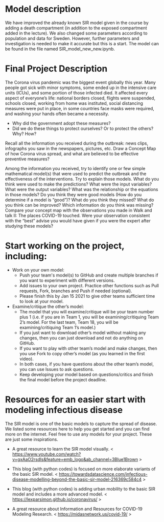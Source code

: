 # Model description
We have improved the already known SIR model given in the course by adding a death compartment (in addition to the exposed compartment added in the lecture). We also changed some parameters according to population and data for Sweden. However, further parameters and investigation is needed to make it accurate but this is a start. The model can be found in the file named SIR_model_new_new.ipynb. 

# Final Project Description

The Corona virus pandemic was the biggest event globally this year. Many people got sick with minor symptoms, some ended up in the intensive care units (ICUs), and some portion of those infected died. It affected every aspect of everyone’s life: national borders closed, flights were suspended, schools closed, working from home was instituted, social distancing measures were put in place, in some countries face masks were required, and washing your hands often became a necessity.
- Why did the government adopt these measures?
- Did we do these things to protect ourselves? Or to protect the others? Why? How?

Recall all the information you received during the outbreak: news clips, infographs you saw in the newspapers, pictures, etc. Draw a Concept Map of how Corona virus spread, and what are believed to be effective preventive measures?

Among the information you received, try to identify one or few simple mathematical model(s) that were used to predict the outbreak and the effectiveness of the interventions. Try to explain those models. What do you think were used to make the predictions? What were the input variables? What were the output variables? What was the relationship or the equations in those models? Do you think they were good models (How do you determine if a model is “good”)? What do you think they missed? What do you think can be improved? Which information do you think was missing?
Compare your concept map with the observations you made in Walk and talk II: The places COVID-19 touched. Were your observation consistent with the “best” advise you would have given if you were the expert after studying these models?

# Start working on the project, including:
- Work on your own model:
	- Push your team's model(s) to GitHub and create multiple branches if you want to experiment with different versions.
	- Add issues to your own project. Practice other functions such as Pull requests, Fork, branches and Push if needed (optional). 
	- Please finish this by Jan 15 2021 to give other teams sufficient time to look at your model. 
- Examine/critique the other’s model:
	- The model that you will examine/critique will be your team number plus 1 (i.e. if you are in Team 1, you will be examining/critiquing Team 2’s model. For the last team, Team 18, you will be examining/critiquing Team 1’s model.) 
	- If you just want to download other’s model without making any changes, then you can just download and not do anything on GitHub. 
	- If you want to play with other team’s model and make changes, then you use Fork to copy other’s model (as you learned in the first video). 
	- In both cases, if you have questions about the other team’s model, you can use Issues to ask questions.
	- Keep developing your model based on questions/critics and finish the final model before the project deadline. 



# Resources for an easier start with modeling infectious disease
The SIR model is one of the basic models to capture the spread of disease. We listed some resources here to help you get started and you can find more on the internet. Feel free to use any models for your project. These are just some inspirations.

- A great resource to learn the SIR model visually. < https://www.youtube.com/watch?v=gxAaO2rsdIs&feature=emb_logo&ab_channel=3Blue1Brown >

- This blog (with python codes) is focused on more elaborate variants of the basic SIR model. < https://towardsdatascience.com/infectious-disease-modelling-beyond-the-basic-sir-model-216369c584c4 >

- This blog (with python codes) is adding urban mobility to the basic SIR model and includes a more advanced model. < https://lexparsimon.github.io/coronavirus/ >

- A great resource about Information and Resources for COVID-19 Modeling Research. < https://midasnetwork.us/covid-19/ >
